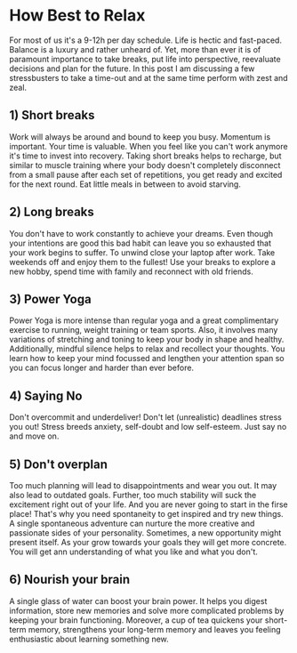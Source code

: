 # How Best to Relax

For most of us it's a 9-12h per day schedule. Life is hectic and fast-paced. Balance is a luxury and rather unheard of. Yet, more than ever it is of paramount importance to take breaks, put life into perspective, reevaluate decisions and plan for the future. In this post I am discussing a few stressbusters to take a time-out and at the same time perform with zest and zeal.

## 1) Short breaks

Work will always be around and bound to keep you busy. Momentum is important. Your time is valuable. When you feel like you can't work anymore it's time to invest into recovery. Taking short breaks helps to recharge, but similar to muscle training where your body doesn't completely disconnect from a small pause after each set of repetitions, you get ready and excited for the next round. Eat little meals in between to avoid starving.

## 2) Long breaks

You don't have to work constantly to achieve your dreams. Even though your intentions are good this bad habit can leave you so exhausted that your work begins to suffer. To unwind close your laptop after work. Take weekends off and enjoy them to the fullest! Use your breaks to explore a new hobby, spend time with family and reconnect with old friends.

## 3) Power Yoga

Power Yoga is more intense than regular yoga and a great complimentary exercise to running, weight training or team sports. Also, it involves many variations of stretching and toning to keep your body in shape and healthy. Additionally, mindful silence helps to relax and recollect your thoughts. You learn how to keep your mind focussed and lengthen your attention span so you can focus longer and harder than ever before.

## 4) Saying No

Don't overcommit and underdeliver! Don't let (unrealistic) deadlines stress you out! Stress breeds anxiety, self-doubt and low self-esteem. Just say no and move on.

## 5) Don't overplan

Too much planning will lead to disappointments and wear you out. It may also lead to outdated goals. Further, too much stability will suck the excitement right out of your life. And you are never going to start in the firse place! That's why you need spontaneity to get inspired and try new things. A single spontaneous adventure can nurture the more creative and passionate sides of your personality. Sometimes, a new opportunity might present itself. As your grow towards your goals they will get more concrete. You will get ann understanding of what you like and what you don't.

## 6) Nourish your brain

A single glass of water can boost your brain power. It helps you digest information, store new memories and solve more complicated problems by keeping your brain functioning. Moreover, a cup of tea quickens your short-term memory, strengthens your long-term memory and leaves you feeling enthusiastic about learning something new.
